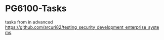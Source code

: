 # PG6100-Tasks

tasks from in advanced https://github.com/arcuri82/testing_security_development_enterprise_systems

